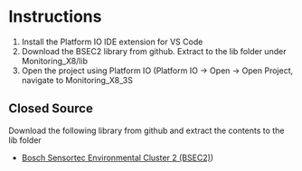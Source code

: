# Instructions

1. Install the Platform IO IDE extension for VS Code
2. Download the BSEC2 library from github. Extract to the lib folder under Monitoring_X8/lib
3. Open the project using Platform IO (Platform IO -> Open -> Open Project, navigate to Monitoring_X8_3S

## Closed Source

Download the following library from github and extract the contents to the lib folder

- [Bosch Sensortec Environmental Cluster 2 (BSEC2)](https://github.com/boschsensortec/Bosch-BSEC2-Library/releases/tag/v1.6.2400))

